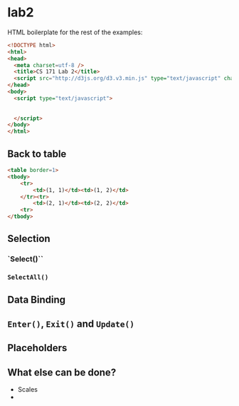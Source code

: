 lab2
====

HTML boilerplate for the rest of the examples:

```html
<!DOCTYPE html>
<html>
<head>
  <meta charset=utf-8 />
  <title>CS 171 Lab 2</title>
  <script src="http://d3js.org/d3.v3.min.js" type="text/javascript" charset="utf-8"></script>
</head>
<body>
  <script type="text/javascript">
  
  
  </script>
</body>
</html>
```

## Back to table

```html
<table border=1>
<tbody>
	<tr>
		<td>(1, 1)</td><td>(1, 2)</td>
	</tr><tr>
		<td>(2, 1)</td><td>(2, 2)</td>
	<tr>
</tbody>
```

## Selection

### `Select()``

### `SelectAll()`


## Data Binding 



## `Enter()`, `Exit()` and `Update()`


## Placeholders


## What else can be done?

* Scales
*


